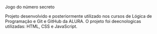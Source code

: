 Jogo do número secreto

Projeto desenvolvido e posteriormente utilizado nos cursos de Lógica de Programação e Git e GitHub da ALURA.
O projeto foi deecnologicas utilizadas: HTML, CSS e JavaScript.
